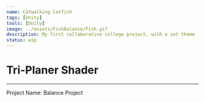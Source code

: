 ```yaml
---
name: Catwalking Catfish
tags: [Unity]
tools: [Unity]
image: ../assets/FishBalance/Fish.gif
description: My first collaborative college project, with a set theme 'Balance'
status: wip
---
```


# **Tri-Planer Shader**

---

Project Name: Balance Project